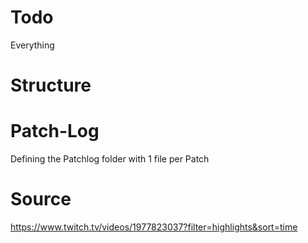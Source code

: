 # Todo
Everything
# Structure

# Patch-Log
Defining the Patchlog folder with 1 file per Patch
# Source
https://www.twitch.tv/videos/1977823037?filter=highlights&sort=time